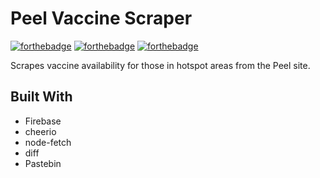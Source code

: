# Peel Vaccine Scraper

[![forthebadge](https://forthebadge.com/images/badges/fuck-it-ship-it.svg)](https://forthebadge.com)
[![forthebadge](https://forthebadge.com/images/badges/contains-technical-debt.svg)](https://forthebadge.com)
[![forthebadge](https://forthebadge.com/images/badges/made-with-javascript.svg)](https://forthebadge.com)

Scrapes vaccine availability for those in hotspot areas from the Peel site.

## Built With
- Firebase
- cheerio
- node-fetch
- diff
- Pastebin
